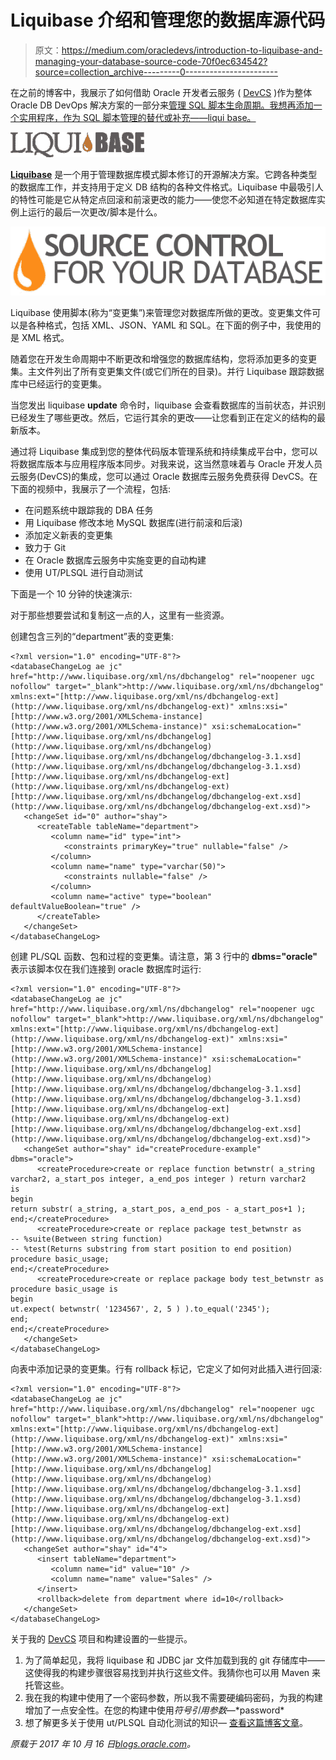 # Liquibase 介绍和管理您的数据库源代码

> 原文：<https://medium.com/oracledevs/introduction-to-liquibase-and-managing-your-database-source-code-70f0ec634542?source=collection_archive---------0----------------------->

在之前的博客中，我展示了如何借助 Oracle 开发者云服务 ( [DevCS](https://cloud.oracle.com/developer_service) )作为整体 Oracle DB DevOps 解决方案的一部分来[管理 SQL 脚本生命周期。我想再添加一个实用程序，作为 SQL 脚本管理的替代或补充——liqui base。](http://blogs.oracle.com/developers/lifecycle-management-and-devops-for-oracle-databases)

![](img/c95ac55fbbf5b7579996a687f5ccc8a8.png)

[**Liquibase**](http://www.liquibase.org/) 是一个用于管理数据库模式脚本修订的开源解决方案。它跨各种类型的数据库工作，并支持用于定义 DB 结构的各种文件格式。Liquibase 中最吸引人的特性可能是它从特定点回滚和前滚更改的能力——使您不必知道在特定数据库实例上运行的最后一次更改/脚本是什么。

![](img/d9ac86b88ec822d1b4d6dd544c17299c.png)

Liquibase 使用脚本(称为“变更集”)来管理您对数据库所做的更改。变更集文件可以是各种格式，包括 XML、JSON、YAML 和 SQL。在下面的例子中，我使用的是 XML 格式。

随着您在开发生命周期中不断更改和增强您的数据库结构，您将添加更多的变更集。主文件列出了所有变更集文件(或它们所在的目录)。并行 Liquibase 跟踪数据库中已经运行的变更集。

当您发出 liquibase **update** 命令时，liquibase 会查看数据库的当前状态，并识别已经发生了哪些更改。然后，它运行其余的更改——让您看到正在定义的结构的最新版本。

通过将 Liquibase 集成到您的整体代码版本管理系统和持续集成平台中，您可以将数据库版本与应用程序版本同步。对我来说，这当然意味着与 Oracle 开发人员云服务(DevCS)的集成，您可以通过 Oracle 数据库云服务免费获得 DevCS。在下面的视频中，我展示了一个流程，包括:

*   在问题系统中跟踪我的 DBA 任务
*   用 Liquibase 修改本地 MySQL 数据库(进行前滚和后滚)
*   添加定义新表的变更集
*   致力于 Git
*   在 Oracle 数据库云服务中实施变更的自动构建
*   使用 UT/PLSQL 进行自动测试

下面是一个 10 分钟的快速演示:

对于那些想要尝试和复制这一点的人，这里有一些资源。

创建包含三列的“department”表的变更集:

```
<?xml version="1.0" encoding="UTF-8"?>
<databaseChangeLog ae jc" href="http://www.liquibase.org/xml/ns/dbchangelog" rel="noopener ugc nofollow" target="_blank">http://www.liquibase.org/xml/ns/dbchangelog" xmlns:ext="[http://www.liquibase.org/xml/ns/dbchangelog-ext](http://www.liquibase.org/xml/ns/dbchangelog-ext)" xmlns:xsi="[http://www.w3.org/2001/XMLSchema-instance](http://www.w3.org/2001/XMLSchema-instance)" xsi:schemaLocation="[http://www.liquibase.org/xml/ns/dbchangelog](http://www.liquibase.org/xml/ns/dbchangelog) [http://www.liquibase.org/xml/ns/dbchangelog/dbchangelog-3.1.xsd](http://www.liquibase.org/xml/ns/dbchangelog/dbchangelog-3.1.xsd) [http://www.liquibase.org/xml/ns/dbchangelog-ext](http://www.liquibase.org/xml/ns/dbchangelog-ext) [http://www.liquibase.org/xml/ns/dbchangelog/dbchangelog-ext.xsd](http://www.liquibase.org/xml/ns/dbchangelog/dbchangelog-ext.xsd)">
   <changeSet id="0" author="shay">
      <createTable tableName="department">
         <column name="id" type="int">
            <constraints primaryKey="true" nullable="false" />
         </column>
         <column name="name" type="varchar(50)">
            <constraints nullable="false" />
         </column>
         <column name="active" type="boolean" defaultValueBoolean="true" />
      </createTable>
   </changeSet>
</databaseChangeLog>
```

创建 PL/SQL 函数、包和过程的变更集。请注意，第 3 行中的 **dbms="oracle"** 表示该脚本仅在我们连接到 oracle 数据库时运行:

```
<?xml version="1.0" encoding="UTF-8"?>
<databaseChangeLog ae jc" href="http://www.liquibase.org/xml/ns/dbchangelog" rel="noopener ugc nofollow" target="_blank">http://www.liquibase.org/xml/ns/dbchangelog" xmlns:ext="[http://www.liquibase.org/xml/ns/dbchangelog-ext](http://www.liquibase.org/xml/ns/dbchangelog-ext)" xmlns:xsi="[http://www.w3.org/2001/XMLSchema-instance](http://www.w3.org/2001/XMLSchema-instance)" xsi:schemaLocation="[http://www.liquibase.org/xml/ns/dbchangelog](http://www.liquibase.org/xml/ns/dbchangelog) [http://www.liquibase.org/xml/ns/dbchangelog/dbchangelog-3.1.xsd](http://www.liquibase.org/xml/ns/dbchangelog/dbchangelog-3.1.xsd) [http://www.liquibase.org/xml/ns/dbchangelog-ext](http://www.liquibase.org/xml/ns/dbchangelog-ext) [http://www.liquibase.org/xml/ns/dbchangelog/dbchangelog-ext.xsd](http://www.liquibase.org/xml/ns/dbchangelog/dbchangelog-ext.xsd)">
   <changeSet author="shay" id="createProcedure-example" dbms="oracle">
      <createProcedure>create or replace function betwnstr( a_string varchar2, a_start_pos integer, a_end_pos integer ) return varchar2
is
begin
return substr( a_string, a_start_pos, a_end_pos - a_start_pos+1 );
end;</createProcedure>
      <createProcedure>create or replace package test_betwnstr as
-- %suite(Between string function)
-- %test(Returns substring from start position to end position)
procedure basic_usage;
end;</createProcedure>
      <createProcedure>create or replace package body test_betwnstr as
procedure basic_usage is
begin
ut.expect( betwnstr( '1234567', 2, 5 ) ).to_equal('2345');
end;
end;</createProcedure>
   </changeSet>
</databaseChangeLog>
```

向表中添加记录的变更集。<rollback>行有 rollback 标记，它定义了如何对此插入进行回滚:</rollback>

```
<?xml version="1.0" encoding="UTF-8"?>
<databaseChangeLog ae jc" href="http://www.liquibase.org/xml/ns/dbchangelog" rel="noopener ugc nofollow" target="_blank">http://www.liquibase.org/xml/ns/dbchangelog" xmlns:ext="[http://www.liquibase.org/xml/ns/dbchangelog-ext](http://www.liquibase.org/xml/ns/dbchangelog-ext)" xmlns:xsi="[http://www.w3.org/2001/XMLSchema-instance](http://www.w3.org/2001/XMLSchema-instance)" xsi:schemaLocation="[http://www.liquibase.org/xml/ns/dbchangelog](http://www.liquibase.org/xml/ns/dbchangelog) [http://www.liquibase.org/xml/ns/dbchangelog/dbchangelog-3.1.xsd](http://www.liquibase.org/xml/ns/dbchangelog/dbchangelog-3.1.xsd) [http://www.liquibase.org/xml/ns/dbchangelog-ext](http://www.liquibase.org/xml/ns/dbchangelog-ext) [http://www.liquibase.org/xml/ns/dbchangelog/dbchangelog-ext.xsd](http://www.liquibase.org/xml/ns/dbchangelog/dbchangelog-ext.xsd)">
   <changeSet author="shay" id="4">
      <insert tableName="department">
         <column name="id" value="10" />
         <column name="name" value="Sales" />
      </insert>
      <rollback>delete from department where id=10</rollback>
   </changeSet>
</databaseChangeLog>
```

关于我的 [DevCS](https://cloud.oracle.com/developer_service) 项目和构建设置的一些提示。

1.  为了简单起见，我将 liquibase 和 JDBC jar 文件加载到我的 git 存储库中——这使得我的构建步骤很容易找到并执行这些文件。我猜你也可以用 Maven 来托管这些。
2.  我在我的构建中使用了一个密码参数，所以我不需要硬编码密码，为我的构建增加了一点安全性。在您的构建中使用$符号引用参数— *$password*
3.  想了解更多关于使用 ut/PLSQL 自动化测试的知识— [查看这篇博客文章](https://blogs.oracle.com/shay/extending-oracle-database-devops-with-automated-plsql-unit-testing)。

*原载于 2017 年 10 月 16 日*[*blogs.oracle.com*](https://blogs.oracle.com/shay/introduction-to-liquibase-and-managing-your-database-source-code)*。*